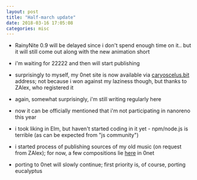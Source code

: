 ```yaml
---
layout: post
title: "Half-march update"
date: 2018-03-16 17:05:08
categories: misc
---
```


<cut/>

- RainyNite 0.9 will be delayed since i don't spend enough time on it.. but it
  will still come out along with the new animation short

- i'm waiting for 22222 and then will start publishing

- surprisingly to myself, my 0net site is now available via
  [caryoscelus.bit](http://127.0.0.1:43110/caryoscelus.bit) address; not because
  i won against my laziness though, but thanks to ZAlex, who registered it

- again, somewhat surprisingly, i'm still writing regularly here

- now it can be officially mentioned that i'm not participating in nanoreno this
  year

- i took liking in Elm, but haven't started coding in it yet - npm/node.js is
  terrible (as can be expected from "js community")

- i started process of publishing sources of my old music (on request from
  ZAlex); for now, a few compositions lie
  [here](http://127.0.0.1:43110/1FiHm91tcDdjkiGkHZH2xoMc7Qmzrh8sv3/) in 0net

- porting to 0net will slowly continue; first priority is, of course, porting
  eucalyptus
